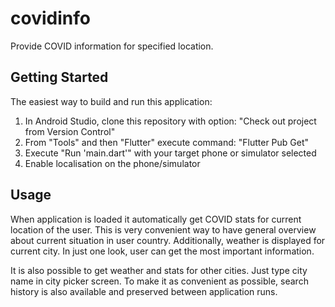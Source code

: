 # covidinfo

Provide COVID information for specified location.

## Getting Started

The easiest way to build and run this application:
1. In Android Studio, clone this repository with option: "Check out project from Version Control"
2. From "Tools" and then "Flutter" execute command: "Flutter Pub Get"
3. Execute "Run 'main.dart'" with your target phone or simulator selected
4. Enable localisation on the phone/simulator

## Usage

When application is loaded it automatically get COVID stats for current location of the user.
This is very convenient way to have general overview about current situation in user country.
Additionally, weather is displayed for current city.
In just one look, user can get the most important information.

It is also possible to get weather and stats for other cities.
Just type city name in city picker screen.
To make it as convenient as possible, search history is also available and preserved between application runs.